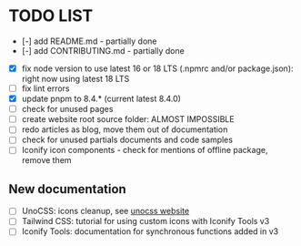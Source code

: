 # TODO LIST

- [-] add README.md - partially done
- [-] add CONTRIBUTING.md - partially done
- [x] fix node version to use latest 16 or 18 LTS (.npmrc and/or package.json): right now using latest 18 LTS
- [ ] fix lint errors
- [x] update pnpm to 8.4.* (current latest 8.4.0)
- [ ] check for unused pages
- [ ] create website root source folder: ALMOST IMPOSSIBLE
- [ ] redo articles as blog, move them out of documentation
- [ ] check for unused partials documents and code samples
- [ ] Iconify icon components - check for mentions of offline package, remove them

## New documentation

- [ ] UnoCSS: icons cleanup, see [unocss website](https://unocss.dev/presets/icons#advanced-custom-icon-set-cleanup)
- [ ] Tailwind CSS: tutorial for using custom icons with Iconify Tools v3
- [ ] Iconify Tools: documentation for synchronous functions added in v3
